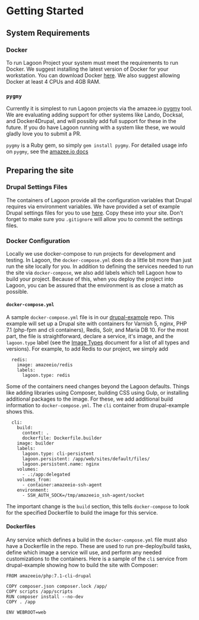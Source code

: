 # Getting Started

## System Requirements

### Docker
 To run Lagoon Project your system must meet the requirements to run Docker. We suggest installing the latest version of Docker for your workstation. You can download Docker [here](https://www.docker.com/get-docker). We also suggest allowing Docker at least 4 CPUs and 4GB RAM.

### `pygmy`
Currently it is simplest to run Lagoon projects via the amazee.io [pygmy](https://github.com/amazeeio/pygmy) tool. We are evaluating adding support for other systems like Lando, Docksal, and Docker4Drupal, and will possibly add full support for these in the future. If you do have Lagoon running with a system like these, we would gladly love you to submit a PR.

`pygmy` is a Ruby gem, so simply `gem install pygmy`. For detailed usage info on `pygmy`, see the [amazee.io docs](https://docs.amazee.io/local_docker_development/pygmy.html)

## Preparing the site

### Drupal Settings Files
The containers of Lagoon provide all the configuration variables that Drupal requires via environment variables. We have provided a set of example Drupal settings files for you to use [here](https://github.com/amazeeio/drupal-setting-files/tree/lagoon). Copy these into your site. Don't forget to make sure you `.gitignore` will allow you to commit the settings files.

### Docker Configuration
Locally we use docker-compose to run projects for development and testing. In Lagoon, the `docker-compose.yml` does do a little bit more than just run the site locally for you. In addition to defining the services needed to run the site via `docker-compose`, we also add labels which tell Lagoon how to build your project. Because of this, when you deploy the project into Lagoon, you can be assured that the environment is as close a match as possible.

#### `docker-compose.yml`
A sample `docker-compose.yml` file is in our [drupal-example](https://github.com/amazeeio/drupal-example/blob/master/docker-compose.yml) repo. This example will set up a Drupal site with containers for Varnish 5, nginx, PHP 7.1 (php-fpm and cli containers), Redis, Solr, and Maria DB 10. For the most part, the file is straightforward, declare a service, it's image, and the `lagoon.type` label (see the [Image Types](/using_lagoon/types.md) document for a list of all types and versions). For example, to add Redis to our project, we simply add

```
  redis:
    image: amazeeio/redis
    labels:
      lagoon.type: redis
```
Some of the containers need changes beyond the Lagoon defaults. Things like adding libraries using Composer, building CSS using Gulp, or installing additional packages to the image. For these, we add additional build information to `docker-compose.yml`. The `cli` container from drupal-example shows this.

```
  cli:
    build:
      context: .
      dockerfile: Dockerfile.builder
    image: builder
    labels:
      lagoon.type: cli-persistent
      lagoon.persistent: /app/web/sites/default/files/
      lagoon.persistent.name: nginx
    volumes:
      - .:/app:delegated
    volumes_from:
      - container:amazeeio-ssh-agent
    environment:
      - SSH_AUTH_SOCK=/tmp/amazeeio_ssh-agent/socket
```
The important change is the `build` section, this tells `docker-compose` to look for the specified Dockerfile to build the image for this service.

#### Dockerfiles
Any service which defines a build in the `docker-compose.yml` file must also have a Dockerfile in the repo. These are used to run pre-deploy/build tasks, define which image a service will use, and perform any needed customizations to the containers. Here is a sample of the `cli` service from drupal-example showing how to build the site with Composer:
```
FROM amazeeio/php:7.1-cli-drupal

COPY composer.json composer.lock /app/
COPY scripts /app/scripts
RUN composer install --no-dev
COPY . /app

ENV WEBROOT=web
```
